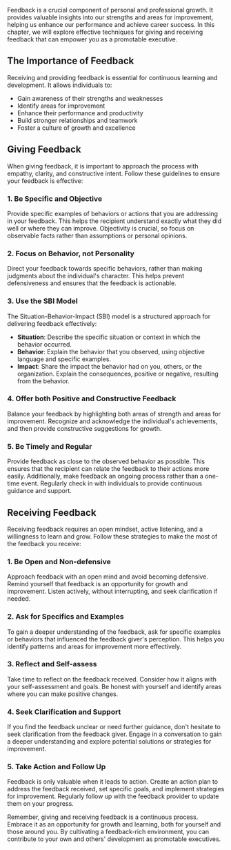 
Feedback is a crucial component of personal and professional growth. It provides valuable insights into our strengths and areas for improvement, helping us enhance our performance and achieve career success. In this chapter, we will explore effective techniques for giving and receiving feedback that can empower you as a promotable executive.

The Importance of Feedback
--------------------------

Receiving and providing feedback is essential for continuous learning and development. It allows individuals to:

* Gain awareness of their strengths and weaknesses
* Identify areas for improvement
* Enhance their performance and productivity
* Build stronger relationships and teamwork
* Foster a culture of growth and excellence

Giving Feedback
---------------

When giving feedback, it is important to approach the process with empathy, clarity, and constructive intent. Follow these guidelines to ensure your feedback is effective:

### 1. Be Specific and Objective

Provide specific examples of behaviors or actions that you are addressing in your feedback. This helps the recipient understand exactly what they did well or where they can improve. Objectivity is crucial, so focus on observable facts rather than assumptions or personal opinions.

### 2. Focus on Behavior, not Personality

Direct your feedback towards specific behaviors, rather than making judgments about the individual's character. This helps prevent defensiveness and ensures that the feedback is actionable.

### 3. Use the SBI Model

The Situation-Behavior-Impact (SBI) model is a structured approach for delivering feedback effectively:

* **Situation**: Describe the specific situation or context in which the behavior occurred.
* **Behavior**: Explain the behavior that you observed, using objective language and specific examples.
* **Impact**: Share the impact the behavior had on you, others, or the organization. Explain the consequences, positive or negative, resulting from the behavior.

### 4. Offer both Positive and Constructive Feedback

Balance your feedback by highlighting both areas of strength and areas for improvement. Recognize and acknowledge the individual's achievements, and then provide constructive suggestions for growth.

### 5. Be Timely and Regular

Provide feedback as close to the observed behavior as possible. This ensures that the recipient can relate the feedback to their actions more easily. Additionally, make feedback an ongoing process rather than a one-time event. Regularly check in with individuals to provide continuous guidance and support.

Receiving Feedback
------------------

Receiving feedback requires an open mindset, active listening, and a willingness to learn and grow. Follow these strategies to make the most of the feedback you receive:

### 1. Be Open and Non-defensive

Approach feedback with an open mind and avoid becoming defensive. Remind yourself that feedback is an opportunity for growth and improvement. Listen actively, without interrupting, and seek clarification if needed.

### 2. Ask for Specifics and Examples

To gain a deeper understanding of the feedback, ask for specific examples or behaviors that influenced the feedback giver's perception. This helps you identify patterns and areas for improvement more effectively.

### 3. Reflect and Self-assess

Take time to reflect on the feedback received. Consider how it aligns with your self-assessment and goals. Be honest with yourself and identify areas where you can make positive changes.

### 4. Seek Clarification and Support

If you find the feedback unclear or need further guidance, don't hesitate to seek clarification from the feedback giver. Engage in a conversation to gain a deeper understanding and explore potential solutions or strategies for improvement.

### 5. Take Action and Follow Up

Feedback is only valuable when it leads to action. Create an action plan to address the feedback received, set specific goals, and implement strategies for improvement. Regularly follow up with the feedback provider to update them on your progress.

Remember, giving and receiving feedback is a continuous process. Embrace it as an opportunity for growth and learning, both for yourself and those around you. By cultivating a feedback-rich environment, you can contribute to your own and others' development as promotable executives.
